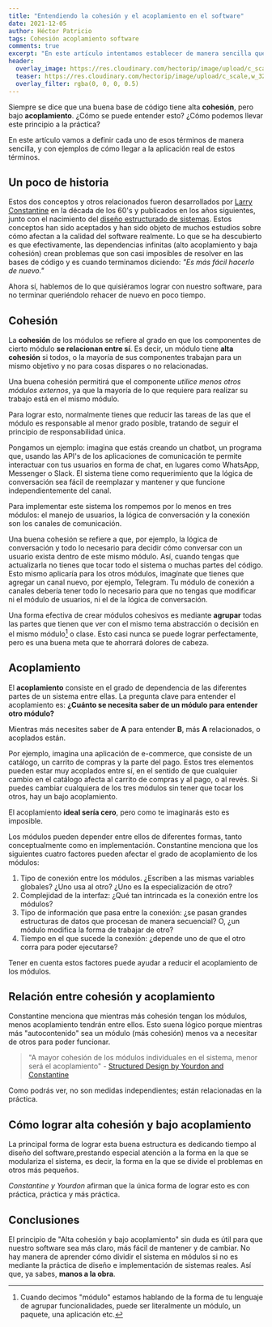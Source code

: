 ```yaml
---
title: "Entendiendo la cohesión y el acoplamiento en el software"
date: 2021-12-05
author: Héctor Patricio
tags: Cohesión acoplamiento software
comments: true
excerpt: "En este artículo intentamos establecer de manera sencilla qué son la cohesión, el acoplamiento y cómo afectan al diseño de tu software y el código"
header:
  overlay_image: https://res.cloudinary.com/hectorip/image/upload/c_scale,w_1120/v1638804031/adrian-trinkaus-7UCmXtyg1CQ-unsplash_zhc1uk.jpg
  teaser: https://res.cloudinary.com/hectorip/image/upload/c_scale,w_320/v1638804031/adrian-trinkaus-7UCmXtyg1CQ-unsplash_zhc1uk.jpg
  overlay_filter: rgba(0, 0, 0, 0.5)
---
```


Siempre se dice que una buena base de código tiene alta **cohesión**, pero bajo **acoplamiento**. ¿Cómo se puede entender esto? ¿Cómo podemos llevar este principio a la práctica?

En este artículo vamos a definir cada uno de esos términos de manera sencilla, y con ejemplos de cómo llegar a la aplicación real de estos términos.

## Un poco de historia

Estos dos conceptos y otros relacionados fueron desarrollados por [Larry Constantine](https://history.computer.org/pioneers/constantine.html) en la década de los 60's y publicados en los años siguientes, junto con el nacimiento del [diseño estructurado de sistemas](https://www.win.tue.nl/~wstomv/quotes/structured-design.html). Estos conceptos han sido aceptados y han sido objeto de muchos estudios sobre cómo afectan a la calidad del software realmente. Lo que se ha descubierto es que efectivamente, las dependencias infinitas (alto acoplamiento y baja cohesión) crean problemas que son casi imposibles de resolver en las bases de código y es cuando terminamos diciendo: _"Es más fácil hacerlo de nuevo."_

Ahora sí, hablemos de lo que quisiéramos lograr con nuestro software, para no terminar queriéndolo rehacer de nuevo en poco tiempo.

## Cohesión

La **cohesión** de los módulos se refiere al grado en que los componentes de cierto módulo **se relacionan entre sí**. Es decir, un módulo tiene **alta cohesión** si todos, o la mayoría de sus componentes trabajan para un mismo objetivo y no para cosas dispares o no relacionadas.

Una buena cohesión permitirá que el componente _utilice menos otros módulos externos_, ya que la mayoría de lo que requiere para realizar su trabajo está en el mismo módulo.

Para lograr esto, normalmente tienes que reducir las tareas de las que el módulo es responsable al menor grado posible, tratando de seguir el principio de responsabilidad única.

Pongamos un ejemplo: imagina que estás creando un chatbot, un programa que, usando las API's de los aplicaciones de comunicación te permite interactuar con tus usuarios en forma de chat, en lugares como WhatsApp, Messenger o Slack. El sistema tiene como requerimiento que la lógica de conversación sea fácil de reemplazar y mantener y que funcione independientemente del canal.

Para implementar este sistema los rompemos por lo menos en tres módulos: el manejo de usuarios, la lógica de conversación y la conexión son los canales de comunicación.

Una buena cohesión se refiere a que, por ejemplo, la lógica de conversación y todo lo necesario para decidir cómo conversar con un usuario exista dentro de este mismo módulo. Así, cuando tengas que actualizarla no tienes que tocar todo el sistema o muchas partes del código. Esto mismo aplicaría para los otros módulos, imagínate que tienes que agregar un canal nuevo, por ejemplo, Telegram. Tu módulo de conexión a canales debería tener todo lo necesario para que no tengas que modificar ni el módulo de usuarios, ni el de la lógica de conversación.

Una forma efectiva de crear módulos cohesivos es mediante **agrupar** todas las partes que tienen que ver con el mismo tema abstracción o decisión en el mismo módulo[^1] o clase. Esto casi nunca se puede lograr perfectamente, pero es una buena meta que te ahorrará dolores de cabeza.

## Acoplamiento

El **acoplamiento** consiste en el grado de dependencia de las diferentes partes de un sistema entre ellas. La pregunta clave para entender el acoplamiento es: **¿Cuánto se necesita saber de un módulo para entender otro módulo?**

Mientras más necesites saber de **A** para entender **B**, más **A** relacionados, o acoplados están.

Por ejemplo, imagina una aplicación de e-commerce, que consiste de un catálogo, un carrito de compras y la parte del pago. Estos tres elementos pueden estar muy acoplados entre sí, en el sentido de que cualquier cambio en el catálogo afecta al carrito de compras y al pago, o al revés. Si puedes cambiar cualquiera de los tres módulos sin tener que tocar los otros, hay un bajo acoplamiento.

El acoplamiento **ideal sería cero**, pero como te imaginarás esto es imposible.

Los módulos pueden depender entre ellos de diferentes formas, tanto conceptualmente como en implementación. Constantine menciona que los siguientes cuatro factores pueden afectar el grado de acoplamiento de los módulos:

1. Tipo de conexión entre los módulos. ¿Escriben a las mismas variables globales? ¿Uno usa al otro? ¿Uno es la especialización de otro?
2. Complejidad de la interfaz: ¿Qué tan intrincada es la conexión entre los módulos?
3. Tipo de información que pasa entre la conexión: ¿se pasan grandes estructuras de datos que procesan de manera secuencial? O, ¿un módulo modifica la forma de trabajar de otro?
4. Tiempo en el que sucede la conexión: ¿depende uno de que el otro corra para poder ejecutarse?

Tener en cuenta estos factores puede ayudar a reducir el acoplamiento de los módulos.

## Relación entre cohesión y acoplamiento

Constantine menciona que mientras más cohesión tengan los módulos, menos acoplamiento tendrán entre ellos. Esto suena lógico porque mientras más "autocontenido" sea un módulo (más cohesión) menos va a necesitar de otros para poder funcionar.

> "A mayor cohesión de los módulos individuales en el sistema, menor será el acoplamiento" - [Structured Design by Yourdon and Constantine](https://www.win.tue.nl/~wstomv/quotes/structured-design.htm)

Como podrás ver, no son medidas independientes; están relacionadas en la práctica.

## Cómo lograr alta cohesión y bajo acoplamiento

La principal forma de lograr esta buena estructura es dedicando tiempo al diseño del software,prestando especial atención a la forma en la que se modulariza el sistema, es decir, la forma en la que se divide el problemas en otros más pequeños.

_Constantine y Yourdon_ afirman que la única forma de lograr esto es con práctica, práctica y más práctica.

## Conclusiones

El principio de "Alta cohesión y bajo acoplamiento" sin duda es útil para que nuestro software sea más claro, más fácil de mantener y de cambiar. No hay manera de aprender cómo dividir el sistema en módulos si no es mediante la práctica de diseño e implementación de sistemas reales. Así que, ya sabes, **manos a la obra**.

[^1]: Cuando decimos "módulo" estamos hablando de la forma de tu lenguaje de agrupar funcionalidades, puede ser literalmente un módulo, un paquete, una aplicación etc.